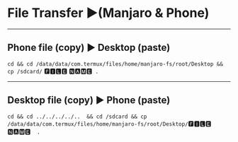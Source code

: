 # File Transfer ▶(Manjaro & Phone) 

------------------------------------
Phone file (copy) ▶ Desktop (paste)
------------------------------------
`cd && cd /data/data/com.termux/files/home/manjaro-fs/root/Desktop && cp /sdcard/` 🅵🅸🅻🅴 🅽🅰🅼🅴`  . `



------------------------------------
Desktop file (copy) ▶ Phone (paste)
------------------------------------

`cd && cd ../../../../..  && cd /sdcard && cp /data/data/com.termux/files/home/manjaro-fs/root/Desktop/`🅵🅸🅻🅴 🅽🅰🅼🅴`   . `
